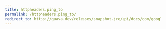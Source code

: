 ```yaml
---
title: httpheaders.ping_to
permalink: /httpheaders.ping_to/
redirect_to: https://guava.dev/releases/snapshot-jre/api/docs/com/google/common/net/HttpHeaders.html#PING_TO
---
```

